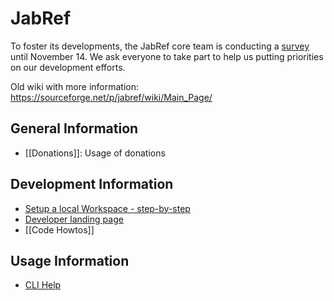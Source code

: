 # JabRef

To foster its developments, the JabRef core team is conducting a [survey](https://enquetes.inra.fr/index.php?sid=29749) until November 14.
We ask everyone to take part to help us putting priorities on our development efforts.

Old wiki with more information: https://sourceforge.net/p/jabref/wiki/Main_Page/

## General Information
* [[Donations]]: Usage of donations

## Development Information

 * [Setup a local Workspace - step-by-step](Guidelines-for-setting-up-a-local-workspace)
 * [Developer landing page](https://sourceforge.net/p/jabref/wiki/Developing_and_extending_JabRef/)
 * [[Code Howtos]]

## Usage Information

 * [CLI Help](CLI-help)